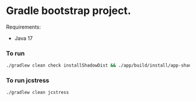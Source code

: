 #  Gradle bootstrap project.

Requirements:

- Java 17

### To run

```bash
./gradlew clean check installShadowDist && ./app/build/install/app-shadow/bin/app
```

### To run jcstress

```bash
./gradlew clean jcstress
```

